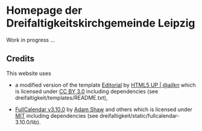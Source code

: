 # Homepage der Dreifaltigkeitskirchgemeinde Leipzig

Work in progress ...

## Credits

This website uses

* a modified version of the template [Editorial](https://html5up.net/editorial) by [HTML5 UP | @ajlkn](https://html5up.net/) which is licensed under [CC BY 3.0](https://creativecommons.org/licenses/by/3.0/) including dependencies (see dreifaltigkeit/templates/README.txt),

* [FullCalendar v3.10.0](https://fullcalendar.io/) by [Adam Shaw](http://arshaw.com/) and others which is licensed under [MIT](https://github.com/fullcalendar/fullcalendar/blob/v3.10.0/LICENSE.txt) including dependencies (see dreifaltigkeit/static/fullcalendar-3.10.0/lib).
